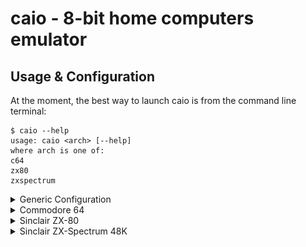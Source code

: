 # caio - 8-bit home computers emulator

## Usage & Configuration

At the moment, the best way to launch caio is from the command line terminal:
```
$ caio --help
usage: caio <arch> [--help]
where arch is one of:
c64
zx80
zxspectrum
```

<details>
<summary>Generic Configuration</summary>

### Generic Configuration

Configuration parameters can be specified as command line options or as
*key-value* pairs in a [configuration file](../src/main/caio.conf).<br>
The configuration file contains two types of sections: One ***generic***
section whose values are inherited by all platforms, and one ***specific***
section for each emulated platform.<br>
If a parameter is specified twice (as platform specific and generic), the
platform specific value takes the precedence.

The configuration file is searched in the following places (stop at first
match):

1. Command line option               `--conf`
2. User's configuration directory:   `$HOME/.config/caio/caio.conf`
3. System's configuration directory: `$PREFIX/etc/caio/caio.conf`

Command line options take precedence over those defined in the configuration
file.

Generic options as command line parameters:
```
 --conf <cfile>          Configuration file
 --romdir <romdir>       ROMs directory
 --palettedir <pdir>     Colour palette directory
 --palette <palette>     Colour palette name or filename
 --keymapsdir <kdir>     Key mappings directory
 --keymaps <keymaps>     Key mappings name or filename
 --cart <cfile>          Cartridge filename
 --fps <rate>            Frame rate (default is 50)
 --scale <scale>         Window scale factor (default is 1)
 --scanlines <n|h|v|H|V> Scanlines effect: (n)one, (h)orizontal, (v)ertical,
                         advanced (H)orizontal, advanced (V)ertical
                         (default is n)
 --fullscreen [yes|no]   Start in fullscreen mode
 --sresize [yes|no]      Smooth window resize (default is yes)
 --audio [yes|no]        Enable audio (default is yes)
 --delay <delay>         Clock delay factor (default is 1)
 --monitor [yes|no]      Activate the CPU monitor (default is no)
 --logfile <file>        Send log information to the specified destination
                         (default is /dev/tty)
 --loglevel <lv>         Loglevel, bitwise combination of:
                         none|error|warn|info|debug|all (default is none)
 --vjoy [yes|no]         Enable virtual joystick (default is no)
 --vjoy-up <keyname>     Virtual joystick UP key (default is KEY_NUMPAD_8)
 --vjoy-down <keyname>   Virtual joystick DOWN key (default is KEY_NUMPAD_2)
 --vjoy-left <keyname>   Virtual joystick LEFT key (default is KEY_NUMPAD_4)
 --vjoy-right <keyname>  Virtual joystick RIGHT key (default is KEY_NUMPAD_6)
 --vjoy-fire <keyname>   Virtual joystick FIRE key (default is KEY_NUMPAD_5)
 -v|--version            Show version information and exit
 -h|--help               Print this message and exit
```

Emulated platforms are not required to support all these options, unsupported
parameters are ignored.

### Hot-Keys

The following key combinations are accepted at runtime:

* `ALT-F` toggles between *windowed* and *fullscreen* modes.
* `PAUSE` or `ALT-P` toggles between *pause* and *running* modes.
* `ALT-J` swaps joysticks #1 and #2.
* `ALT-K` toggles the status of the keyboard (active/inactive).
* `ALT-M` enters the CPU monitor (if it is active). Like `CTRL-C`
  on the terminal.
* `CTRL-C` on the terminal enters the CPU monitor (if the monitor is not
  active the emulation is terminated).
* `ALT-V` toggles the visibility of the info panel.

Under macOS, the `ALT` key is equivalent of the option key &#8997;.

### Info Panel

The Info Panel is a basic control panel containing widgets that allow minimal
settings at runtime. It can be made visible/invisible with a mouse right
click or using the `ALT-V` key combination.<br>
The default panel widgets are:

* Toggle Fullscreen mode
* Platform reset
* Suspend/Resume emulation
* Audio Volume control

There are other widgets that depend on the specifc platform, such as:

* Joystick status
* Disk drive status
* Cassette status

### Joysticks

* Gamepads or real joysticks:
  When a real gamepad is detected and the emulated platform supports a
  joystick it is attached to it.

* Virtual Joystick:
  A virtual joystick is available and it can be enabled using the `vjoy`
  configuration option.
  The default mappings are:
    - UP: `KEY_NUMPAD_8`
    - DOWN: `KEY_NUMPAD_2`
    - LEFT: `KEY_NUMPAD_4`
    - RIGHT: `KEY_NUMPAD_3`
    - FIRE: `KEY_NUMPAD_5`

  These mappings can be changed using the following configuration parameters:
    - `vjoy_up`
    - `vjoy_down`
    - `vjoy_left`
    - `vjoy_right`
    - `vjoy_fire`

<hr>
</details>
<details>
<summary>Commodore 64</summary>

### Commodore 64

```
$ caio c64 --help
usage: c64 <options> [<file>]
where <file> is the name of a program, cartridge or
snapshot to launch (the file format is auto-detected)
and <options> are:
 ...
Commodore C64 specific:
 --prg <prg>             Load a PRG file as soon as the basic is ready
 --swapj [yes|no]        Swap Joysticks (default is no)
 --unit8 <dir>           Attach a disk drive as unit 8
 --unit9 <dir>           Attach a disk drive as unit 9
```

#### Keyboard

The keyboard layout can be set using the `keymaps` configuration option
(the default is [US-ANSI](https://en.wikipedia.org/wiki/File:ANSI_Keyboard_Layout_Diagram_with_Form_Factor.svg)).
<br>
For example, to use the italian layout:
```
    $ caio c64 --keymaps it
```

to use the [VICEKB](https://vice-emu.pokefinder.org/images/b/b8/C64keyboard.gif)
positional layout:
```
    $ caio c64 --keymaps vice
```

At the moment the following layouts are available (not all of them fully
tested):

* Italian (it)
* German (de)
* Swiss (ch)
* UK (gb)
* US-ANSI (default)
* VICEKB (vice)

Like the [VICE](https://en.wikipedia.org/wiki/VICE) emulator, the `RESTORE`
key is mapped as `Page-Up`, `RUN/STOP` as `ESC`, `CTRL` as `TAB` and
`CBM` as `LEFT-CTRL`.

#### Joysticks

The Commodore 64 has two joystick ports. If a gamepad is detected it is
attached to one of these ports. If the virtual joystick is also enabled
one port is associated to the gamepad and the other to the virtual
joystick.

Unexpected results could occur when the same key is shared by both the
emulated keyboard and the virtual joystick (both try to process the
keystroke). To help deal with this situation the state of the emulated
keyboard can be toggled (activated/deactivated) at runtime using the
`ALT-K` key combination.<br>
Games or other applications that use the keyboard in conjunction with the
joystick should never share the same keys. If the default joystick keys are
not available or just difficult to use, the user is always free to redefine
both the keyboard keys and the virtual joystick as desired.

For more information refer to the Generic Configuration section.

#### Disk drives

There is an implementation of the
[C1541](https://en.wikipedia.org/wiki/Commodore_1541) disk drive unit that
access the host filesystem. Host directories are recursively traversed so it
must be used with care.<br>
Configuration options `unit8` and `unit9` must be used to associate a host
directory to a floppy disk.

`D64` disk drive images are not supported yet.

#### Examples:

The following command activates the horizontal scanlines visual effect, scales
up the emulated screen resolution 3 times (that is, a 320x200 screen is scaled
up to 960x600), loads and launches the cartridge named *ghostngobblins*:
```
    $ caio c64 --scanlines h --scale 3 --cart /games/c64/ghostngobblins.crt
```

The next command activates the advanced horizontal scanlines visual effect
(note the captial H), in this mode the specified scale factor is doubled
(that is, a 320x200 screen is scaled up to 1280x800), loads and launches the
cartridge *Simon's Basic*:
```
    $ caio c64 --scanlines H --scale 2 --cart /apps/c64/simons_basic.crt
```

The next command loads and run a `PRG` program:
```
    $ caio c64 --scale 3 --prg /games/c64/rambo.prg
```

The program is injected directly into RAM while the emulator is suspended,
this means that the previous command won't work for advanced or big files
that are expected to overwrite memory areas not configured as RAM. In that
case configuration options `unit8` and `unit9` must be used as follows:
```
    $ caio c64 --scale 3 --unit8 /games/c64
```
then, from basic:
```
LOAD "RAMBO",8,1
```

Cartridges and programs can be specified without using their specific
command line options, in this case the format is auto-detected:
```
    $ caio c64 --scale 3 /games/c64/ghostbusters.crt
```

<hr>
</details>
<details>
<summary>Sinclair ZX-80</summary>

### Sinclair ZX-80

```
$ caio zx80 --help
usage: zx80 <options> [<file>]
where <file> is the name of a program, cartridge or
snapshot to launch (the file format is auto-detected)
and <options> are:
 ...
Sinclair ZX80 specific:
 --ram16 [yes|no]        Attach a 16K RAM instead of the default 1K RAM
 --rom8 [yes|no]         Attach the 8K ROM instead of the default 4K ROM
 --rvideo [yes|no]       Reverse video output
 --cassdir <dir>         Set the basic save/load directory (default is ./)
 --prg <.o|.p>           Load a .o/.p file as soon as the basic is started
```

The original Sinclair ZX-80 came with 4K ROM and 1K RAM. Several RAM upgrades
were available at the time and caio supports the 16K RAM upgrade.
An 8K ROM was also available for the ZX-80 and it is supported.

The cassette interface is associated to a directory in the host filesystem,
files contained there are considered part of a single tape (see the Cassette
interface section below).

#### Keyboard

The default keyboard layout depends on the installed ROM:

##### 4K ROM keyboard layout:

<img src="../images/zx80-4K-layout.jpg" width="430">

##### 8K ROM keyboard layout:

<img src="../images/zx80-8K-layout.jpg" width="430">

#### Cassette interface

The cassette interface is emulated and both cassette file formats
***.o*** (4K ROM) and ***.p*** (8K ROM) are supported. Audio files
(WAV, PCM, etc.) are not supported.
<br>
The behaviour of basic commands `LOAD` and `SAVE` depend on the ROM being
used:
- 4K ROM: The filename is *ALWAYS* set to `basic.o` and it is located under
  the cassette directory. Because of this, a `SAVE` operation overwrites an
  existing `basic.o` file.
- 8K ROM: In the case of a `SAVE` operation, a file is created in the cassette
  directory using the name specified by the user.
  In the case of a `LOAD` operation, the content of all ***.p*** files present
  inside the cassette directory are concatenated into a continuous sequence of
  bytes emulating a real tape.

See the `cassdir` configuration option.

The `prg` configuration option can be used to automatically load a program as
soon the basic is started by-passing the slow cassette interface. For example:
```
    $ caio zx80 --scale 2 --ram16 --prg /games/zx80/ZX80.4K.ROM.Pacman.o
```

Programs can be specified without using the `--prg` command line option,
in this case the format is auto-detected:
```
    $ caio zx80 --scale 2 --ram16 --rom8 yes /games/zx80/ZX80.8K.ROM.Kong.o
```

#### Software

The following site has not only good information about the internals
of the machine but it is also the main site of really beautiful games
that exploit the flicker-free technique:
[ZX Resource Centre](http://www.fruitcake.plus.com/Sinclair/ZX80/FlickerFree/ZX80_DisplayMechanism.htm "ZX Resource Centre").

<hr>
</details>
<details>
<summary>Sinclair ZX-Spectrum 48K</summary>

### Sinclair ZX-Spectrum 48K

```
$ caio zxspectrum --help
usage: zxspectrum <options> [<file>]
where <file> is the name of a program, cartridge or
snapshot to launch (the file format is auto-detected)
and <options> are:
...
Sinclair ZX-Spectrum 48K specific:
 --tape <fname|dir>      Set the input tape file (TAP) or directory
 --otape <fname|dir>     Set the output tape file (TAP) or directory
                         (default is ./)
 --fastload [yes|no]     Fast tape loading (default is no)
 --snap <fname>          Load a snapshot image (Z80 or SNA formats)
```

#### Keyboard

The default is the positional keyboard layout:

<a href="https://upload.wikimedia.org/wikipedia/commons/3/33/ZXSpectrum48k.jpg">
<img src="../images/640px-ZXSpectrum48k.jpg" width=430
title="ZX-Spectrum - Photo By Bill Bertram - Own work, CC BY-SA 2.5">
</a>

The `CAPS SHIFT` key is mapped as `SHIFT` and the `SYMBOL SHIFT` key
is mapped as `CTRL`.

#### Joysticks

The [Kempston](https://en.wikipedia.org/wiki/Kempston_Micro_Electronics)
joystick interface is supported.<br>
If the virtual joystick is enabled (`vjoy` configuration option), the
Kempston interface is automatically connected to it. If a gamepad is
detected and the virtual joystick is **not** enabled then the Kempston
interface is connected to it.

For more information refer to the Generic Configuration section.

#### Cassette interface

The cassette interface is emulated and it only supports the ***TAP***
file format. Audio files (WAV, PCM, etc.) are not supported.

The cassette interface can be specified as a file or as a directory
and there are two configuration options:

- `tape`: Sets the input tape (*LOAD*)<br>
If a directory is specified as input tape, the content of a number of *TAP*
files found inside it are concatenated into a big virtual *TAP* which
is then used as input tape.

- `otape`: Sets the output tape (*SAVE*)<br>
If a directory is specified as output tape, any SAVE operation creates
a new *TAP* file inside it.<br>
If a file is specified as output tape, any SAVE operation appends data
to it.

The following command specifies the file *starquak.tap* as input tape,
this file contains the game *Starquake*; the `fastload` option is used
to accelerate loading:
```
    $ caio zxspectrum --fastload --tape /games/spectrum/starquak.tap
```

In order to load and run the actual game the command shown below must be
entered from *BASIC*:
```
    LOAD ""
```

#### Snapshots

The `snap` option can be used to load a snapshot file.
Supported formats are ***SNA*** and ***Z80***.<br>

The following command launches the game called *Jet Set Willy* which is
embedded inside a snapshot:
```
    $ caio zxspectrum --snap /games/spectrum/Jet.Set.Willy.z80
```

Snapshots can be specified without using the `--snap` command line option,
in this case the snapshot format is auto-detected:
```
    $ caio zxspectrum /games/spectrum/elite.z80
```

<hr>
</details>
